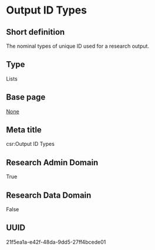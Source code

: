# Output ID Types
## Short definition
The nominal types of unique ID used for a research output.
## Type
Lists
## Base page
[None](../Objects/None.md)
## Meta title
csr:Output ID Types
## Research Admin Domain
True
## Research Data Domain
False
## UUID
21f5ea1a-e42f-48da-9dd5-27ff4bcede01
